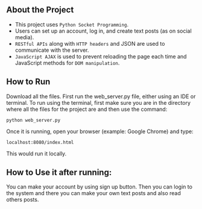 ## About the Project
* This project uses ```Python Socket Programming```. 
* Users can set up an account, log in, and create text posts (as on social media).
* ```RESTful APIs``` along with ```HTTP headers``` and JSON are used to communicate with the server.  
* ```JavaScript AJAX``` is used to prevent reloading the page each time and JavaScript methods for ```DOM manipulation```.

## How to Run
Download all the files. First run the web_server.py file, either using an IDE or terminal. 
To run using the terminal, first make sure you are in the directory where all the files for the project are and then use the command:

```python web_server.py```

Once it is running, open your browser (example: Google Chrome) and type:

```localhost:8080/index.html```

This would run it locally.

## How to Use it after running:
You can make your account by using sign up button. Then you can login to the system and there you can make your own text posts and also read others posts.
